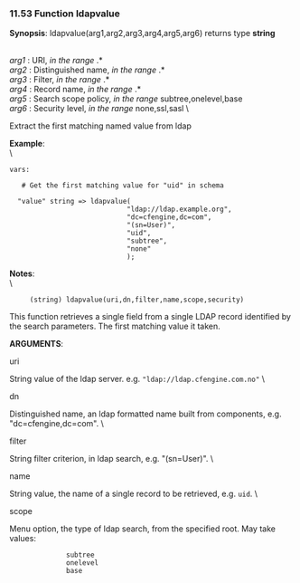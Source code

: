 ### 11.53 Function ldapvalue

**Synopsis**: ldapvalue(arg1,arg2,arg3,arg4,arg5,arg6) returns type
**string**

\
 *arg1* : URI, *in the range* .\* \
 *arg2* : Distinguished name, *in the range* .\* \
 *arg3* : Filter, *in the range* .\* \
 *arg4* : Record name, *in the range* .\* \
 *arg5* : Search scope policy, *in the range* subtree,onelevel,base \
 *arg6* : Security level, *in the range* none,ssl,sasl \

Extract the first matching named value from ldap

**Example**:\
 \

    vars:

       # Get the first matching value for "uid" in schema

      "value" string => ldapvalue(
                                 "ldap://ldap.example.org", 
                                 "dc=cfengine,dc=com",
                                 "(sn=User)",
                                 "uid",
                                 "subtree",
                                 "none"
                                 );

**Notes**:\
 \

         
         (string) ldapvalue(uri,dn,filter,name,scope,security)
         

This function retrieves a single field from a single LDAP record
identified by the search parameters. The first matching value it taken.

**ARGUMENTS**:

uri

String value of the ldap server. e.g. `"ldap://ldap.cfengine.com.no"` \

dn

Distinguished name, an ldap formatted name built from components, e.g.
"dc=cfengine,dc=com". \

filter

String filter criterion, in ldap search, e.g. "(sn=User)". \

name

String value, the name of a single record to be retrieved, e.g. `uid`. \

scope

Menu option, the type of ldap search, from the specified root. May take
values:

                  subtree
                  onelevel
                  base
